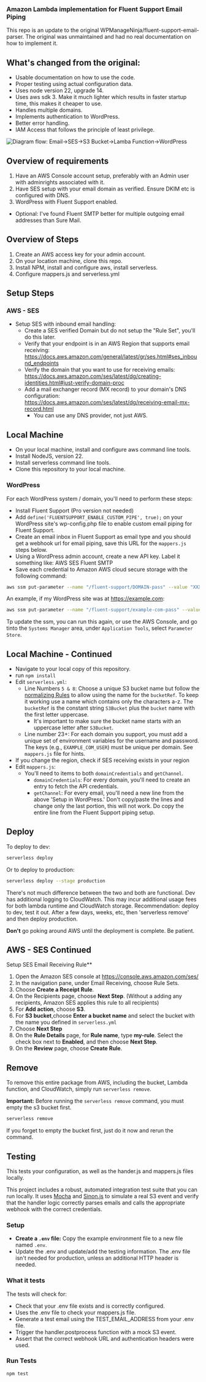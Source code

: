 ### Amazon Lambda implementation for Fluent Support Email Piping
This repo is an update to the original WPManageNinja/fluent-support-email-parser. The original was unmaintained
and had no real documentation on how to implement it.

## What's changed from the original:
- Usable documentation on how to use the code.
- Proper testing using actual configuration data.
- Uses node version 22, upgrade 14.
- Uses aws sdk 3. Make it much lighter which results in faster startup time, this makes it cheaper to use.
- Handles multiple domains.
- Implements authentication to WordPress.
- Better error handling.
- IAM Access that follows the principle of least privilege.

![Diagram flow: Email->SES->S3 Bucket->Lamba Function->WordPress](images/diagram.png)

## Overview of requirements
1. Have an AWS Console account setup, preferably with an Admin user with adminrights associated with it.
2. Have SES setup with your email domain as verified. Ensure DKIM etc is configured with DNS.
3. WordPress with Fluent Support enabled.
- Optional: I've found Fluent SMTP better for multiple outgoing email addresses than Sure Mail.

## Overview of Steps
1. Create an AWS access key for your admin account.
2. On your location machine, clone this repo.
3. Install NPM, install and configure aws, install serverless.
4. Configure mappers.js and serverless.yml

## Setup Steps

### AWS - SES
- Setup SES with inbound email handling:
  - Create a SES verified Domain but do not setup the "Rule Set", you'll do this later.
  - Verify that your endpoint is in an AWS Region that supports email receiving: https://docs.aws.amazon.com/general/latest/gr/ses.html#ses_inbound_endpoints
  - Verify the domain that you want to use for receiving emails: https://docs.aws.amazon.com/ses/latest/dg/creating-identities.html#just-verify-domain-proc
  - Add a mail exchanger record (MX record) to your domain's DNS configuration: https://docs.aws.amazon.com/ses/latest/dg/receiving-email-mx-record.html
    - You can use any DNS provider, not just AWS.

## Local Machine
- On your local machine, install and configure aws command line tools.
- Install NodeJS, version 22.
- Install serverless command line tools.
- Clone this repository to your local machine.

### WordPress
For each WordPress system / domain, you'll need to perform these steps:

- Install Fluent Support (Pro version not needed)
- Add `define('FLUENTSUPPORT_ENABLE_CUSTOM_PIPE', true);` on your WordPress site's wp-config.php file to enable custom
  email piping for Fluent Support.
- Create an email inbox in Fluent Support as email type and you should get a webhook url for email piping, save
  this URL for the `mappers.js` steps below.
- Using a WordPress admin account, create a new API key. Label it something like: AWS SES Fluent SMTP
- Save each credential to Amazon AWS cloud secure storage with the following command:

 ```bash
aws ssm put-parameter --name "/fluent-support/DOMAIN-pass" --value "XXXX YYYY ZZZZ AAAA BBBB CCCC" --type SecureString
```
An example, if my WordPress site was at https://example.com:
```bash
aws ssm put-parameter --name "/fluent-support/example-com-pass" --value "abcd 1234 efgh 5678 ijkl 9012" --type SecureString
```

Tp update the ssm, you can run this again, or use the AWS Console, and go tinto the `Systems Manager` area, under
`Application Tools`, select `Parameter Store`.

## Local Machine - Continued

- Navigate to your local copy of this repository.
- run `npm install`
- Edit `serverless.yml`:
  - Line Numbers `5 & 8`: Choose a unique S3 bucket name but follow the
    [normalizing Rules](https://serverless.com/framework/docs/providers/aws/guide/resources#aws-cloudformation-resource-reference)
    to allow using the name for the `bucketRef`. To keep it working use a name which  contains only the characters a-z.
    The `bucketRef` is the constant string `S3Bucket` plus the `bucket` name with the first letter uppercase.
    - It's important to make sure the bucket name starts with an uppercase letter after `S3Bucket`.
  - Line number 23+: For each domain you support, you must add a unique set of environment variables for the username
    and password. The keys (e.g., `EXAMPLE_COM_USER`) must be unique per domain. See `mappers.js` file for hints.
- If you change the region, check if SES receiving exists in your region
- Edit `mappers.js`:
  - You'll need to items to both `domainCredentials` and `getChannel`.
    - `domainCredentials`: For every domain, you'll need to create an entry to fetch the API credentials.
    - `getChannel`: For every email, you'll need a new line from the above 'Setup in WordPress.' Don't
      copy/paste the lines and change only the last portion, this will not work. Do copy the entire line from the
      Fluent Support piping setup.

## Deploy

To deploy to dev:

```bash
serverless deploy
```

Or to deploy to production:
```bash
serverless deploy --stage production
```

There's not much difference between the two and both are functional. Dev has additional logging to CloudWatch. This
may incur additional usage fees for both lambda runtime and CloudWatch storage. Recommendation: deploy to dev,
test it out. After a few days, weeks, etc, then 'serverless remove' and then deploy production.

**Don't** go poking around AWS until the deployment is complete. Be patient.

## AWS - SES Continued
Setup SES Email Receiving Rule**

1) Open the Amazon SES console at https://console.aws.amazon.com/ses/
2) In the navigation pane, under Email Receiving, choose Rule Sets.
3) Choose **Create a Receipt Rule**.
4) On the Recipients page, choose **Next Step**. (Without a adding any recipients, Amazon SES applies this rule to all recipients)
5) For **Add action**, choose **S3**.
6) For **S3 bucket**,choose **Enter a bucket name** and select the bucket with the name you defined in `serverless.yml`
7) Choose **Next Step**
8) On the **Rule Details** page, for **Rule name**, type **my-rule**. Select the check box next to **Enabled**, and then choose **Next Step**.
9) On the **Review** page, choose **Create Rule**.

## Remove
To remove this entire package from AWS, including the bucket, Lambda function, and CloudWatch, simply run
`serverless remove`.

**Important:** Before running the `serverless remove` command, you must empty the s3 bucket first.

```bash
serverless remove
```

If you forget to empty the bucket first, just do it now and rerun the command.

## Testing
This tests your configuration, as well as the hander.js and mappers.js files locally.

This project includes a robust, automated integration test suite that you can run locally. It uses
[Mocha](https://mochajs.org/) and [Sinon.js](https://sinonjs.org/) to simulate a real S3 event and verify that
the handler logic correctly parses emails and calls the appropriate webhook with the correct credentials.

### Setup

- **Create a `.env` file:** Copy the example environment file to a new file named `.env`.
- Update the .env and update/add the testing information. The .env file isn't needed for production, unless
  an additional HTTP header is needed.

### What it tests

The tests will check for:
- Check that your .env file exists and is correctly configured.
- Uses the .env file to check your mappers.js file.
- Generate a test email using the TEST_EMAIL_ADDRESS from your .env file.
- Trigger the handler.postprocess function with a mock S3 event.
- Assert that the correct webhook URL and authentication headers were used.

### Run Tests

```besth
npm test
```
